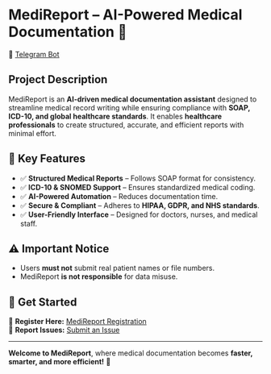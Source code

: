 # MediReport – AI-Powered Medical Documentation 🚀  

💊 [Telegram Bot](https://t.me/MediReportBot)

## Project Description  
MediReport is an **AI-driven medical documentation assistant** designed to streamline medical record writing while ensuring compliance with **SOAP, ICD-10, and global healthcare standards**. It enables **healthcare professionals** to create structured, accurate, and efficient reports with minimal effort.  

## 🔹 Key Features  
- ✅ **Structured Medical Reports** – Follows SOAP format for consistency.  
- ✅ **ICD-10 & SNOMED Support** – Ensures standardized medical coding.  
- ✅ **AI-Powered Automation** – Reduces documentation time.  
- ✅ **Secure & Compliant** – Adheres to **HIPAA, GDPR, and NHS standards**.  
- ✅ **User-Friendly Interface** – Designed for doctors, nurses, and medical staff.  

## ⚠️ Important Notice  
- Users **must not** submit real patient names or file numbers.  
- MediReport **is not responsible** for data misuse.  

## 📌 Get Started  
🔗 **Register Here:** [MediReport Registration](https://baserow.happen.io/form/fQu4leZMxRZuSYOOsXVl02rikZSyz-4jtgaITVUMBXI)  
🐞 **Report Issues:** [Submit an Issue](https://baserow.happen.io/form/DwOBzzeJsmci2g8tZNd6GHHUlgDYrq6007y6P4bNzwY)  

---

**Welcome to MediReport**, where medical documentation becomes **faster, smarter, and more efficient!** 🎉
